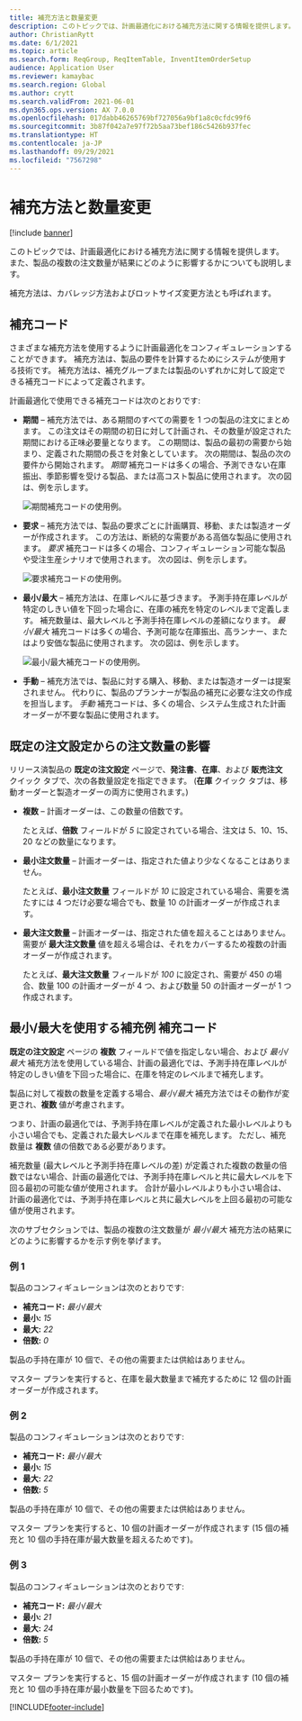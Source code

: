 ```yaml
---
title: 補充方法と数量変更
description: このトピックでは、計画最適化における補充方法に関する情報を提供します。 また、製品の複数の注文数量が結果にどのように影響するかについても説明します。
author: ChristianRytt
ms.date: 6/1/2021
ms.topic: article
ms.search.form: ReqGroup, ReqItemTable, InventItemOrderSetup
audience: Application User
ms.reviewer: kamaybac
ms.search.region: Global
ms.author: crytt
ms.search.validFrom: 2021-06-01
ms.dyn365.ops.version: AX 7.0.0
ms.openlocfilehash: 017dabb46265769bf727056a9bf1a8c0cfdc99f6
ms.sourcegitcommit: 3b87f042a7e97f72b5aa73bef186c5426b937fec
ms.translationtype: HT
ms.contentlocale: ja-JP
ms.lasthandoff: 09/29/2021
ms.locfileid: "7567298"
---
```

# <a name="replenishment-methods-and-quantity-modification"></a>補充方法と数量変更

[!include [banner](../../includes/banner.md)]

このトピックでは、計画最適化における補充方法に関する情報を提供します。 また、製品の複数の注文数量が結果にどのように影響するかについても説明します。

補充方法は、カバレッジ方法およびロットサイズ変更方法とも呼ばれます。

## <a name="coverage-codes"></a>補充コード

さまざまな補充方法を使用するように計画最適化をコンフィギュレーションすることができます。 補充方法は、製品の要件を計算するためにシステムが使用する技術です。 補充方法は、補充グループまたは製品のいずれかに対して設定できる補充コードによって定義されます。

計画最適化で使用できる補充コードは次のとおりです:

- **期間** – 補充方法では、ある期間のすべての需要を 1 つの製品の注文にまとめます。 この注文はその期間の初日に対して計画され、その数量が設定された期間における正味必要量となります。 この期間は、製品の最初の需要から始まり、定義された期間の長さを対象としています。 次の期間は、製品の次の要件から開始されます。 *期間* 補充コードは多くの場合、予測できない在庫振出、季節影響を受ける製品、または高コスト製品に使用されます。 次の図は、例を示します。

    ![期間補充コードの使用例。](./media/coverage-code-period.png "期間補充コードの使用例")

- **要求** – 補充方法では、製品の要求ごとに計画購買、移動、または製造オーダーが作成されます。 この方法は、断続的な需要がある高価な製品に使用されます。 *要求* 補充コードは多くの場合、コンフィギュレーション可能な製品や受注生産シナリオで使用されます。 次の図は、例を示します。

    ![要求補充コードの使用例。](./media/coverage-code-requirement.png "要求補充コードの使用例")

- **最小/最大** – 補充方法は、在庫レベルに基づきます。 予測手持在庫レベルが特定のしきい値を下回った場合に、在庫の補充を特定のレベルまで定義します。 補充数量は、最大レベルと予測手持在庫レベルの差額になります。 *最小/最大* 補充コードは多くの場合、予測可能な在庫振出、高ランナー、またはより安価な製品に使用されます。 次の図は、例を示します。

    ![最小/最大補充コードの使用例。](./media/coverage-code-min-max.png "最小/最大補充コードの使用例")

- **手動** – 補充方法では、製品に対する購入、移動、または製造オーダーは提案されません。 代わりに、製品のプランナーが製品の補充に必要な注文の作成を担当します。 *手動* 補充コードは、多くの場合、システム生成された計画オーダーが不要な製品に使用されます。

## <a name="impact-of-the-order-quantity-from-default-order-settings"></a>既定の注文設定からの注文数量の影響

リリース済製品の **既定の注文設定** ページで、**発注書**、**在庫**、および **販売注文** クイック タブで、次の各数量設定を指定できます。 (**在庫** クイック タブは、移動オーダーと製造オーダーの両方に使用されます。)

- **複数** – 計画オーダーは、この数量の倍数です。

    たとえば、**倍数** フィールドが *5* に設定されている場合、注文は 5、10、15、20 などの数量になります。

- **最小注文数量** – 計画オーダーは、指定された値より少なくなることはありません。

    たとえば、**最小注文数量** フィールドが *10* に設定されている場合、需要を満たすには 4 つだけ必要な場合でも、数量 10 の計画オーダーが作成されます。

- **最大注文数量** – 計画オーダーは、指定された値を超えることはありません。 需要が **最大注文数量** 値を超える場合は、それをカバーするため複数の計画オーダーが作成されます。

    たとえば、**最大注文数量** フィールドが *100* に設定され、需要が 450 の場合、数量 100 の計画オーダーが 4 つ、および数量 50 の計画オーダーが 1 つ作成されます。

## <a name="examples-of-replenishment-that-use-the-minmax-coverage-code"></a>最小/最大を使用する補充例 補充コード

**既定の注文設定** ページの **複数** フィールドで値を指定しない場合、および *最小/最大* 補充方法を使用している場合、計画の最適化では、予測手持在庫レベルが特定のしきい値を下回った場合に、在庫を特定のレベルまで補充します。

製品に対して複数の数量を定義する場合、*最小/最大* 補充方法ではその動作が変更され、**複数** 値が考慮されます。

つまり、計画の最適化では、予測手持在庫レベルが定義された最小レベルよりも小さい場合でも、定義された最大レベルまで在庫を補充します。 ただし、補充数量は **複数** 値の倍数である必要があります。

補充数量 (最大レベルと予測手持在庫レベルの差) が定義された複数の数量の倍数ではない場合、計画の最適化では、予測手持在庫レベルと共に最大レベルを下回る最初の可能な値が使用されます。 合計が最小レベルよりも小さい場合は、計画の最適化では、予測手持在庫レベルと共に最大レベルを上回る最初の可能な値が使用されます。

次のサブセクションでは、製品の複数の注文数量が *最小/最大* 補充方法の結果にどのように影響するかを示す例を挙げます。

### <a name="example-1"></a>例 1

製品のコンフィギュレーションは次のとおりです:

- **補充コード:** *最小/最大*
- **最小:** *15*
- **最大:** *22*
- **倍数:** *0*

製品の手持在庫が 10 個で、その他の需要または供給はありません。

マスター プランを実行すると、在庫を最大数量まで補充するために 12 個の計画オーダーが作成されます。

### <a name="example-2"></a>例 2

製品のコンフィギュレーションは次のとおりです:

- **補充コード:** *最小/最大*
- **最小:** *15*
- **最大:** *22*
- **倍数:** *5*

製品の手持在庫が 10 個で、その他の需要または供給はありません。

マスター プランを実行すると、10 個の計画オーダーが作成されます (15 個の補充と 10 個の手持在庫が最大数量を超えるためです)。

### <a name="example-3"></a>例 3

製品のコンフィギュレーションは次のとおりです:

- **補充コード:** *最小/最大*
- **最小:** *21*
- **最大:** *24*
- **倍数:** *5*

製品の手持在庫が 10 個で、その他の需要または供給はありません。

マスター プランを実行すると、15 個の計画オーダーが作成されます (10 個の補充と 10 個の手持在庫が最小数量を下回るためです)。

[!INCLUDE[footer-include](../../../includes/footer-banner.md)]
